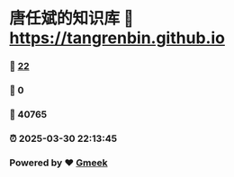 # 唐任斌的知识库 :link: https://tangrenbin.github.io 
### :page_facing_up: [22](https://tangrenbin.github.io/tag.html) 
### :speech_balloon: 0 
### :hibiscus: 40765 
### :alarm_clock: 2025-03-30 22:13:45 
### Powered by :heart: [Gmeek](https://github.com/Meekdai/Gmeek)
